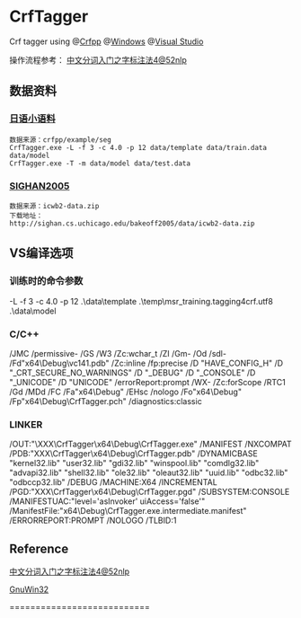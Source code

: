# CrfTagger
Crf tagger using @[Crfpp](https://github.com/taku910/crfpp) @[Windows](https://www.microsoft.com/zh-cn/windows) @[Visual Studio](https://visualstudio.microsoft.com/zh-hans/)

操作流程参考：
[中文分词入门之字标注法4@52nlp](http://www.52nlp.cn/%E4%B8%AD%E6%96%87%E5%88%86%E8%AF%8D%E5%85%A5%E9%97%A8%E4%B9%8B%E5%AD%97%E6%A0%87%E6%B3%A8%E6%B3%954)

## 数据资料

### [日语小语料](https://github.com/taku910/crfpp/tree/master/example/seg)
```
数据来源：crfpp/example/seg
CrfTagger.exe -L -f 3 -c 4.0 -p 12 data/template data/train.data data/model
CrfTagger.exe -T -m data/model data/test.data
```

### [SIGHAN2005](http://sighan.cs.uchicago.edu/bakeoff2005/)
```
数据来源：icwb2-data.zip
下载地址：
http://sighan.cs.uchicago.edu/bakeoff2005/data/icwb2-data.zip
```

## VS编译选项
### 训练时的命令参数
-L -f 3 -c 4.0 -p 12 .\data\template .\temp\msr_training.tagging4crf.utf8 .\data\model

### C/C++
/JMC /permissive- /GS /W3 /Zc:wchar_t /ZI /Gm- /Od /sdl- /Fd"x64\Debug\vc141.pdb" /Zc:inline /fp:precise /D "HAVE_CONFIG_H" /D "_CRT_SECURE_NO_WARNINGS" /D "_DEBUG" /D "_CONSOLE" /D "_UNICODE" /D "UNICODE" /errorReport:prompt /WX- /Zc:forScope /RTC1 /Gd /MDd /FC /Fa"x64\Debug\" /EHsc /nologo /Fo"x64\Debug\" /Fp"x64\Debug\CrfTagger.pch" /diagnostics:classic 

### LINKER
/OUT:"\XXX\CrfTagger\x64\Debug\CrfTagger.exe" /MANIFEST /NXCOMPAT /PDB:"XXX\CrfTagger\x64\Debug\CrfTagger.pdb" /DYNAMICBASE "kernel32.lib" "user32.lib" "gdi32.lib" "winspool.lib" "comdlg32.lib" "advapi32.lib" "shell32.lib" "ole32.lib" "oleaut32.lib" "uuid.lib" "odbc32.lib" "odbccp32.lib" /DEBUG /MACHINE:X64 /INCREMENTAL /PGD:"XXX\CrfTagger\x64\Debug\CrfTagger.pgd" /SUBSYSTEM:CONSOLE /MANIFESTUAC:"level='asInvoker' uiAccess='false'" /ManifestFile:"x64\Debug\CrfTagger.exe.intermediate.manifest" /ERRORREPORT:PROMPT /NOLOGO /TLBID:1 

## Reference

[中文分词入门之字标注法4@52nlp](http://www.52nlp.cn/%E4%B8%AD%E6%96%87%E5%88%86%E8%AF%8D%E5%85%A5%E9%97%A8%E4%B9%8B%E5%AD%97%E6%A0%87%E6%B3%A8%E6%B3%954)

[GnuWin32](http://gnuwin32.sourceforge.net/packages/diffutils.htm)

===========================

